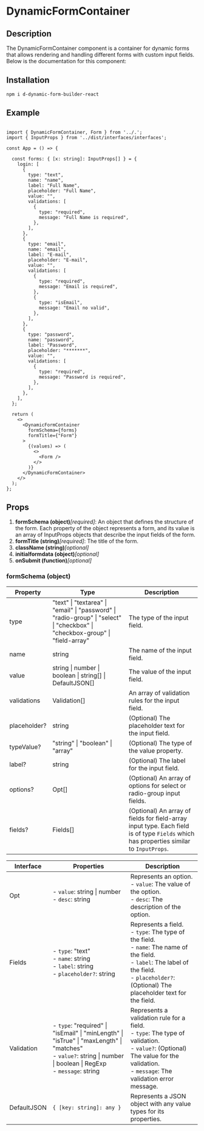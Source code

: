 # DynamicFormContainer

## Description
The DynamicFormContainer component is a container for dynamic forms that allows rendering and handling different forms with custom input fields. Below is the documentation for this component:

## Installation

```
npm i d-dynamic-form-builder-react
```

## Example
```

import { DynamicFormContainer, Form } from '../.';
import { InputProps } from '../dist/interfaces/interfaces';

const App = () => {

  const forms: { [x: string]: InputProps[] } = {
    login: [
      {
        type: "text",
        name: "name",
        label: "Full Name",
        placeholder: "Full Name",
        value: "",
        validations: [
          {
            type: "required",
            message: "Full Name is required",
          },
        ],
      },
      {
        type: "email",
        name: "email",
        label: "E-mail",
        placeholder: "E-mail",
        value: "",
        validations: [
          {
            type: "required",
            message: "Email is required",
          },
          {
            type: "isEmail",
            message: "Email no valid",
          },
        ],
      },
      {
        type: "password",
        name: "password",
        label: "Password",
        placeholder: "*******",
        value: "",
        validations: [
          {
            type: "required",
            message: "Password is required",
          },
        ],
      },
    ],
  };

  return (
    <>
      <DynamicFormContainer
        formSchema={forms}
        formTitle={"Form"}
      >
        {(values) => (
          <>
            <Form />
          </>
        )}
      </DynamicFormContainer>
    </>
  );
};

```

## Props

1. <strong>formSchema (object)</strong><i>[required]</i>: An object that defines the structure of the form. Each property of the object represents a form, and its value is an array of InputProps objects that describe the input fields of the form.
2. <strong>formTitle (string)</strong><i>[required]</i>: The title of the form.
3. <strong>className (string)</strong><i>[optional]</i>
4. <strong>initialformdata (object)</strong><i>[optional]</i>
5. <strong>onSubmit (function)</strong><i>[optional]</i>

### formSchema (object)

| Property      | Type                                                              | Description                                                                                                              |
| ------------- | ----------------------------------------------------------------- | ------------------------------------------------------------------------------------------------------------------------ |
| type          | "text" \| "textarea" \| "email" \| "password" \| "radio-group" \| "select" \| "checkbox" \| "checkbox-group" \| "field-array" | The type of the input field.                                                                                             |
| name          | string                                                            | The name of the input field.                                                                                             |
| value         | string \| number \| boolean \| string[] \| DefaultJSON[]          | The value of the input field.                                                                                            |
| validations   | Validation[]                                                      | An array of validation rules for the input field.                                                                        |
| placeholder?  | string                                                            | (Optional) The placeholder text for the input field.                                                                     |
| typeValue?    | "string" \| "boolean" \| "array"                                  | (Optional) The type of the value property.                                                                               |
| label?        | string                                                            | (Optional) The label for the input field.                                                                                |
| options?      | Opt[]                                                             | (Optional) An array of options for select or radio-group input fields.                                                    |
| fields?       | Fields[]                                                          | (Optional) An array of fields for field-array input type. Each field is of type `Fields` which has properties similar to `InputProps`. |



| Interface | Properties | Description |
| --- | --- | --- |
| Opt | - `value`: string \| number<br>- `desc`: string | Represents an option.<br>- `value`: The value of the option.<br>- `desc`: The description of the option. |
| Fields | - `type`: "text"<br>- `name`: string<br>- `label`: string<br>- `placeholder?`: string | Represents a field.<br>- `type`: The type of the field.<br>- `name`: The name of the field.<br>- `label`: The label of the field.<br>- `placeholder?`: (Optional) The placeholder text for the field. |
| Validation | - `type`: "required" \| "isEmail" \| "minLength" \| "isTrue" \| "maxLength" \| "matches"<br>- `value?`: string \| number \| boolean \| RegExp<br>- `message`: string | Represents a validation rule for a field.<br>- `type`: The type of validation.<br>- `value?`: (Optional) The value for the validation.<br>- `message`: The validation error message. |
| DefaultJSON | `{ [key: string]: any }` | Represents a JSON object with any value types for its properties. |
